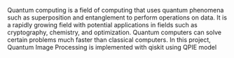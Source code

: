 Quantum computing is a field of computing that uses quantum phenomena such as superposition and entanglement to perform operations on data. It is a rapidly growing field with potential applications in fields such as cryptography, chemistry, and optimization. Quantum computers can solve certain problems much faster than classical computers.
In this project, Quantum Image Processing is implemented with qiskit using QPIE model
